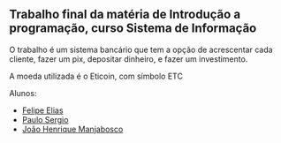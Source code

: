 ## Trabalho final da matéria de Introdução a programação, curso Sistema de Informação

O trabalho é um sistema bancário que tem a opção de acrescentar cada cliente, fazer um pix, depositar dinheiro, e fazer um investimento.

A moeda utilizada é o Eticoin, com símbolo ETC

Alunos: 
* [Felipe Elias](https://github.com/FelipeElias021)
* [Paulo Sergio](https://github.com/Paulooooj)
* [João Henrique Manjabosco](https://github.com/Manjabosco98)
